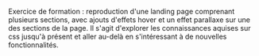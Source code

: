 Exercice de formation : reproduction d'une landing page comprenant plusieurs sections, avec ajouts d'effets hover et un effet parallaxe sur une des sections de la page. Il s'agit d'explorer les connaissances aquises sur css jusqu'à présent et aller au-delà en s'intéressant à de nouvelles fonctionnalités. 

